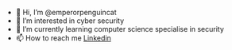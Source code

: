 - 👋 Hi, I’m @emperorpenguincat
- 👀 I’m interested in cyber security
- 🌱 I’m currently learning computer science specialise in security
- 📫 How to reach me [Linkedin](https://www.linkedin.com/in/tannickkean/)

<!---
emperorpenguincat/emperorpenguincat is a ✨ special ✨ repository because its `README.md` (this file) appears on your GitHub profile.
You can click the Preview link to take a look at your changes.
--->
